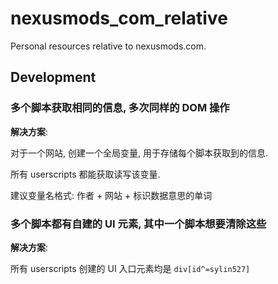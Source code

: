 # nexusmods_com_relative

Personal resources relative to nexusmods.com.

## Development

### 多个脚本获取相同的信息, 多次同样的 DOM 操作

**解决方案**:

对于一个网站, 创建一个全局变量, 用于存储每个脚本获取到的信息.

所有 userscripts 都能获取读写该变量.

建议变量名格式: 作者 + 网站 + 标识数据意思的单词

### 多个脚本都有自建的 UI 元素, 其中一个脚本想要清除这些

**解决方案**:

所有 userscripts 创建的 UI 入口元素均是 `div[id^=sylin527]`
